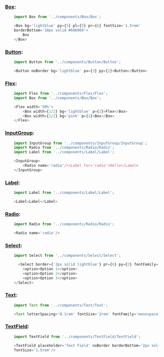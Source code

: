 

### [Box](#/Components/Box):

```js
    import Box from '../components/Box/Box';

    <Box bg='lightblue' py={5} pl={5} pr={6} fontSize='1.5rem'
    borderBottom='10px solid #696969'>
        Box
    </Box>
```

### [Button](#/Components/Button):

```js
    import Button from '../components/Button/Button';

    <Button noBorder bg='lightblue' px={3} py={2}>Button</Button>
```
### [Flex](#/Components/Flex):

```js
    import Flex from '../components/Flex/Flex';
    import Box from '../components/Box/Box';

    <Flex width='50%'>
        <Box width={1/2} bg='lightblue' p={2}>Flex</Box>
        <Box width={1/2} bg='pink' p={2}>Box</Box>
    </Flex>
```
### [InputGroup](#/Components/InputGroup):

```js
    import InputGroup from '../components/InputGroup/InputGroup';
    import Radio from '../components/Radio/Radio';
    import Label from '../components/Label/Label';

    <InputGroup>
        <Radio name='radio'/><Label for='radio'>Hello</Label>
    </InputGroup>
```
### [Label](#/Components/Label):

```js
    import Label from '../components/Label/Label';

    <Label>Label</Label>
```
### [Radio](#/Components/Radio):

```js
    import Radio from '../components/Radio/Radio';

    <Radio name='radio'/>
```
### [Select](#/Components/Select):

```js
    import Select from '../components/Select/Select';

      <Select border={'2px solid lightblue'} pr={6} py={2} fontFamily='monospace' fontSize='1.2rem'>
        <option>Option 1</option>
        <option>Option 2</option>
        <option>Option 3</option>
    </Select>
```
### [Text](#/Components/Text):

```js
    import Text from '../components/Text/Text';

    <Text letterSpacing='0.1rem' fontSize='2rem' fontFamily='monospace' fontWeight='800' color='lightblue' as='h1'>Text</Text>
```
### [TextField](#/Components/TextField):

```js
    import TextField from '../components/TextField/TextField';

    <TextField placeholder='Text Field' noBorder borderBottom='2px solid lightblue'
    fontSize='1.5rem'/>
```